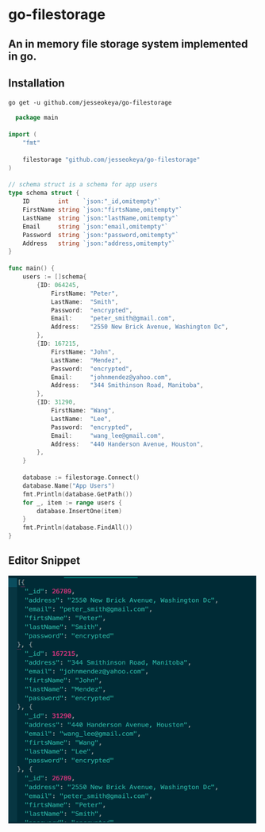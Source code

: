 # go-filestorage
## An in memory file storage system implemented in go. 

## Installation
`go get -u github.com/jesseokeya/go-filestorage`

```go
  package main

import (
	"fmt"

	filestorage "github.com/jesseokeya/go-filestorage"
)

// schema struct is a schema for app users
type schema struct {
	ID        int    `json:"_id,omitempty"`
	FirstName string `json:"firtsName,omitempty"`
	LastName  string `json:"lastName,omitempty"`
	Email     string `json:"email,omitempty"`
	Password  string `json:"password,omitempty"`
	Address   string `json:"address,omitempty"`
}

func main() {
	users := []schema{
		{ID: 064245,
			FirstName: "Peter",
			LastName:  "Smith",
			Password:  "encrypted",
			Email:     "peter_smith@gmail.com",
			Address:   "2550 New Brick Avenue, Washington Dc",
		},
		{ID: 167215,
			FirstName: "John",
			LastName:  "Mendez",
			Password:  "encrypted",
			Email:     "johnmendez@yahoo.com",
			Address:   "344 Smithinson Road, Manitoba",
		},
		{ID: 31290,
			FirstName: "Wang",
			LastName:  "Lee",
			Password:  "encrypted",
			Email:     "wang_lee@gmail.com",
			Address:   "440 Handerson Avenue, Houston",
		},
	}

	database := filestorage.Connect()
	database.Name("App Users")
	fmt.Println(database.GetPath())
	for _, item := range users {
		database.InsertOne(item)
	}
	fmt.Println(database.FindAll())
}
```

## Editor Snippet
<img src="https://github.com/jesseokeya/go-filestorage/blob/master/image/editor.png" width="500" height="500">

